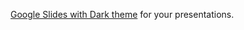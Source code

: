 [Google Slides with Dark theme](https://docs.google.com/presentation/d/1OP9Xw6IHMY3rQ3ls7e8FNPYXGYUO08qxu-6N-jhxcX0/edit?usp=sharing)
for your presentations.
